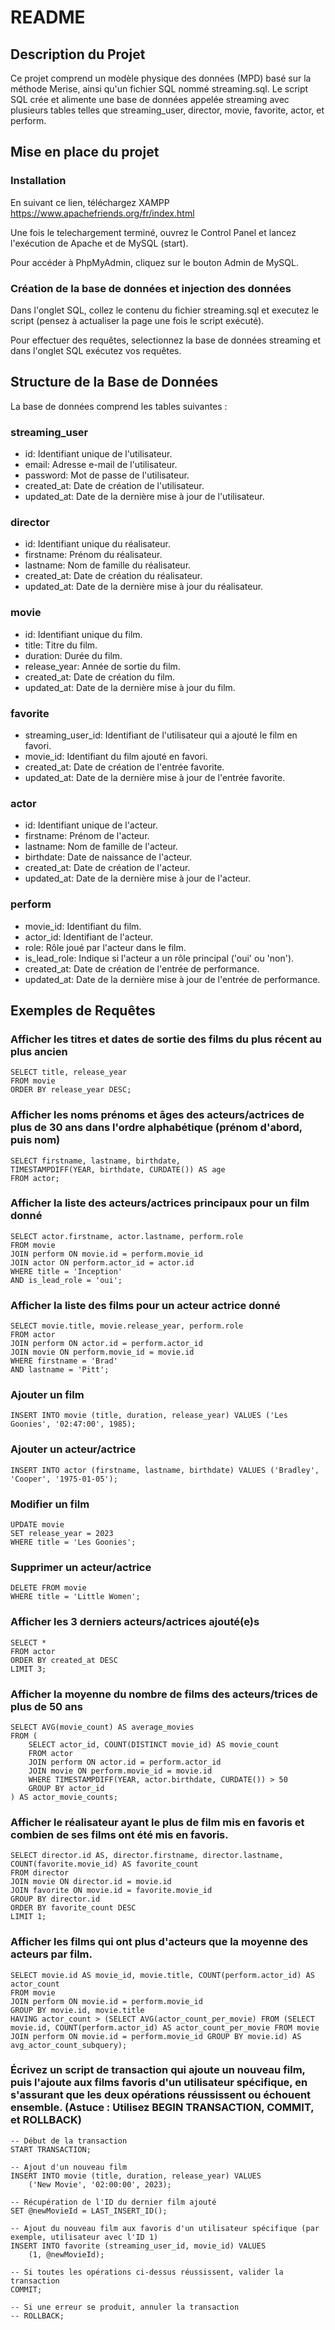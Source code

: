 # README

## Description du Projet

Ce projet comprend un modèle physique des données (MPD) basé sur la méthode Merise, ainsi qu'un fichier SQL nommé streaming.sql. Le script SQL crée et alimente une base de données appelée streaming avec plusieurs tables telles que streaming_user, director, movie, favorite, actor, et perform.

## Mise en place du projet

### Installation

En suivant ce lien, téléchargez XAMPP https://www.apachefriends.org/fr/index.html

Une fois le telechargement terminé, ouvrez le Control Panel et lancez l'exécution de Apache et de MySQL (start).

Pour accéder à PhpMyAdmin, cliquez sur le bouton Admin de MySQL.

### Création de la base de données et injection des données

Dans l'onglet SQL, collez le contenu du fichier streaming.sql et executez le script (pensez à actualiser la page une fois le script exécuté).

Pour effectuer des requêtes, selectionnez la base de données streaming et dans l'onglet SQL exécutez vos requêtes.

## Structure de la Base de Données

La base de données comprend les tables suivantes :

### streaming_user

- id: Identifiant unique de l'utilisateur.
- email: Adresse e-mail de l'utilisateur.
- password: Mot de passe de l'utilisateur.
- created_at: Date de création de l'utilisateur.
- updated_at: Date de la dernière mise à jour de l'utilisateur.

### director

- id: Identifiant unique du réalisateur.
- firstname: Prénom du réalisateur.
- lastname: Nom de famille du réalisateur.
- created_at: Date de création du réalisateur.
- updated_at: Date de la dernière mise à jour du réalisateur.

### movie

- id: Identifiant unique du film.
- title: Titre du film.
- duration: Durée du film.
- release_year: Année de sortie du film.
- created_at: Date de création du film.
- updated_at: Date de la dernière mise à jour du film.

### favorite

- streaming_user_id: Identifiant de l'utilisateur qui a ajouté le film en favori.
- movie_id: Identifiant du film ajouté en favori.
- created_at: Date de création de l'entrée favorite.
- updated_at: Date de la dernière mise à jour de l'entrée favorite.

### actor

- id: Identifiant unique de l'acteur.
- firstname: Prénom de l'acteur.
- lastname: Nom de famille de l'acteur.
- birthdate: Date de naissance de l'acteur.
- created_at: Date de création de l'acteur.
- updated_at: Date de la dernière mise à jour de l'acteur.

### perform

- movie_id: Identifiant du film.
- actor_id: Identifiant de l'acteur.
- role: Rôle joué par l'acteur dans le film.
- is_lead_role: Indique si l'acteur a un rôle principal ('oui' ou 'non').
- created_at: Date de création de l'entrée de performance.
- updated_at: Date de la dernière mise à jour de l'entrée de performance.

## Exemples de Requêtes

### Afficher les titres et dates de sortie des films du plus récent au plus ancien

    SELECT title, release_year
    FROM movie
    ORDER BY release_year DESC;

### Afficher les noms prénoms et âges des acteurs/actrices de plus de 30 ans dans l'ordre alphabétique (prénom d'abord, puis nom)

    SELECT firstname, lastname, birthdate,
    TIMESTAMPDIFF(YEAR, birthdate, CURDATE()) AS age
    FROM actor;

### Afficher la liste des acteurs/actrices principaux pour un film donné

    SELECT actor.firstname, actor.lastname, perform.role
    FROM movie
    JOIN perform ON movie.id = perform.movie_id
    JOIN actor ON perform.actor_id = actor.id
    WHERE title = 'Inception'
    AND is_lead_role = 'oui';

### Afficher la liste des films pour un acteur actrice donné

    SELECT movie.title, movie.release_year, perform.role
    FROM actor
    JOIN perform ON actor.id = perform.actor_id
    JOIN movie ON perform.movie_id = movie.id
    WHERE firstname = 'Brad'
    AND lastname = 'Pitt';

### Ajouter un film

    INSERT INTO movie (title, duration, release_year) VALUES ('Les Goonies', '02:47:00', 1985);

### Ajouter un acteur/actrice

    INSERT INTO actor (firstname, lastname, birthdate) VALUES ('Bradley', 'Cooper', '1975-01-05');

### Modifier un film

    UPDATE movie
    SET release_year = 2023
    WHERE title = 'Les Goonies';

### Supprimer un acteur/actrice

    DELETE FROM movie
    WHERE title = 'Little Women';

### Afficher les 3 derniers acteurs/actrices ajouté(e)s

    SELECT *
    FROM actor
    ORDER BY created_at DESC
    LIMIT 3;

### Afficher la moyenne du nombre de films des acteurs/trices de plus de 50 ans

    SELECT AVG(movie_count) AS average_movies
    FROM (
        SELECT actor_id, COUNT(DISTINCT movie_id) AS movie_count
        FROM actor
        JOIN perform ON actor.id = perform.actor_id
        JOIN movie ON perform.movie_id = movie.id
        WHERE TIMESTAMPDIFF(YEAR, actor.birthdate, CURDATE()) > 50
        GROUP BY actor_id
    ) AS actor_movie_counts;

### Afficher le réalisateur ayant le plus de film mis en favoris et combien de ses films ont été mis en favoris.

    SELECT director.id AS, director.firstname, director.lastname,
    COUNT(favorite.movie_id) AS favorite_count
    FROM director
    JOIN movie ON director.id = movie.id
    JOIN favorite ON movie.id = favorite.movie_id
    GROUP BY director.id
    ORDER BY favorite_count DESC
    LIMIT 1;

### Afficher les films qui ont plus d'acteurs que la moyenne des acteurs par film.

    SELECT movie.id AS movie_id, movie.title, COUNT(perform.actor_id) AS actor_count
    FROM movie
    JOIN perform ON movie.id = perform.movie_id
    GROUP BY movie.id, movie.title
    HAVING actor_count > (SELECT AVG(actor_count_per_movie) FROM (SELECT movie.id, COUNT(perform.actor_id) AS actor_count_per_movie FROM movie JOIN perform ON movie.id = perform.movie_id GROUP BY movie.id) AS avg_actor_count_subquery);

### Écrivez un script de transaction qui ajoute un nouveau film, puis l'ajoute aux films favoris d'un utilisateur spécifique, en s'assurant que les deux opérations réussissent ou échouent ensemble. (Astuce : Utilisez BEGIN TRANSACTION, COMMIT, et ROLLBACK)

    -- Début de la transaction
    START TRANSACTION;

    -- Ajout d'un nouveau film
    INSERT INTO movie (title, duration, release_year) VALUES
        ('New Movie', '02:00:00', 2023);

    -- Récupération de l'ID du dernier film ajouté
    SET @newMovieId = LAST_INSERT_ID();

    -- Ajout du nouveau film aux favoris d'un utilisateur spécifique (par exemple, utilisateur avec l'ID 1)
    INSERT INTO favorite (streaming_user_id, movie_id) VALUES
        (1, @newMovieId);

    -- Si toutes les opérations ci-dessus réussissent, valider la transaction
    COMMIT;

    -- Si une erreur se produit, annuler la transaction
    -- ROLLBACK;